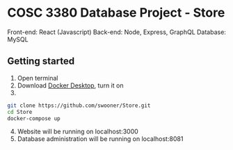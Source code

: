 

# COSC 3380 Database Project - Store

Front-end: React (Javascript)
Back-end: Node, Express, GraphQL
Database: MySQL


## Getting started

1. Open terminal
2. Download [Docker Desktop](https://www.docker.com/products/docker-desktop), turn it on
3. 
```bash
git clone https://github.com/swooner/Store.git
cd Store
docker-compose up
```

4. Website will be running on localhost:3000
5. Database administration will be running on localhost:8081